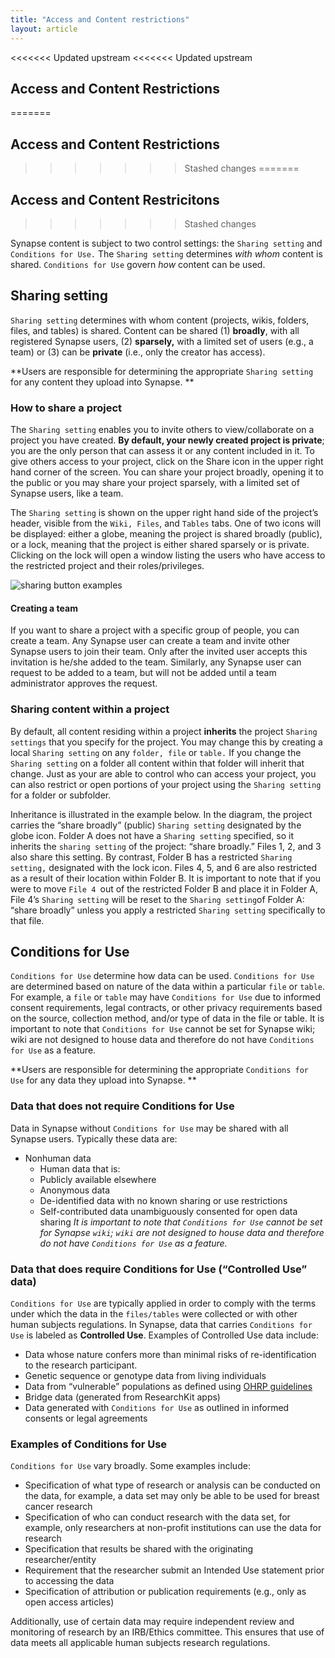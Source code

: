 ```yaml
---
title: "Access and Content restrictions"
layout: article
---
```

<<<<<<< Updated upstream
<<<<<<< Updated upstream
## Access and Content Restrictions
=======

## Access and Content Restrictions
>>>>>>> Stashed changes
=======

## Access and Content Restricitons
>>>>>>> Stashed changes

Synapse content is subject to two control settings: the `Sharing setting` and `Conditions for Use.` The `Sharing setting` determines _with whom_ content is shared. `Conditions for Use` govern _how_ content can be used. 

## Sharing setting
`Sharing setting` determines with whom content (projects, wikis, folders, files, and tables) is shared. Content can be shared (1) **broadly**, with all registered Synapse users, (2) **sparsely,** with a limited set of users (e.g., a team) or (3) can be **private** (i.e., only the creator has access). 

**Users are responsible for determining the appropriate `Sharing setting` for any content they upload into Synapse. **

### How to share a project
The `Sharing setting` enables you to invite others to view/collaborate on a project you have created. **By default, your newly created project is private**; you are the only person that can assess it or any content included in it. To give others access to your project, click on the Share icon in the upper right hand corner of the screen. You can share your project broadly, opening it to the public or you may share your project sparsely, with a limited set of Synapse users, like a team. 

The `Sharing setting` is shown on the upper right hand side of the project’s header, visible from the `Wiki, Files`, and `Tables` tabs. One of two icons will be displayed: either a globe, meaning the project is shared broadly (public), or a lock, meaning that the project is either shared sparsely or is private. Clicking on the lock will open a window listing the users who have access to the restricted project and their roles/privileges.

![sharing button examples]({{site.url}}/assets/images/sharing_buttons_examples.png)

#### Creating a team
If you want to share a project with a specific group of people, you can create a team. Any Synapse user can create a team and invite other Synapse users to join their team. Only after the invited user accepts this invitation is he/she added to the team. Similarly, any Synapse user can request to be added to a team, but will not be added until a team administrator approves the request.

### Sharing content within a project 
By default, all content residing within a project **inherits** the project `Sharing settings` that you specify for the project. You may change this by creating a local `Sharing setting` on any `folder, file` or `table.` If you change the `Sharing setting` on a folder all content within that folder will inherit that change. Just as your are able to control who can access your project, you can also restrict or open portions of your project using the `Sharing setting` for a folder or subfolder.

Inheritance is illustrated in the example below. In the diagram, the project carries the “share broadly” (public) `Sharing setting` designated by the globe icon. Folder A does not have a `Sharing setting` specified, so it inherits the `sharing setting` of the project: “share broadly.” Files 1, 2, and 3 also share this setting. By contrast, Folder B has a restricted `Sharing setting,` designated with the lock icon. Files 4, 5, and 6 are also restricted as a result of their location within Folder B. It is important to note that if you were to move `File 4 `out of the restricted Folder B and place it in Folder A, File 4’s `Sharing setting` will be reset to the `Sharing setting`of Folder A: “share broadly” unless you apply a restricted `Sharing setting` specifically to that file.


## Conditions for Use
`Conditions for Use` determine how data can be used. `Conditions for Use` are determined based on nature of the data within a particular `file` or `table`. For example, a `file` or `table` may have `Conditions for Use` due to informed consent requirements, legal contracts, or other privacy requirements based on the source, collection method, and/or type of data in the file or table. It is important to note that `Conditions for Use` cannot be set for Synapse wiki; wiki are not designed to house data and therefore do not have `Conditions for Use` as a feature.

**Users are responsible for determining the appropriate `Conditions for Use` for any data they upload into Synapse. **

### Data that does not require Conditions for Use
Data in Synapse without `Conditions for Use` may be shared with all Synapse users. Typically these data are:  
* Nonhuman data
     * Human data that is:
     * Publicly available elsewhere
     * Anonymous data
     * De-identified data with no known sharing or use restrictions
     * Self-contributed data unambiguously consented for open data sharing
_It is important to note that `Conditions for Use` cannot be set for Synapse `wiki`; `wiki` are not designed to house data and therefore do not have `Conditions for Use` as a feature._

### Data that does require Conditions for Use (“Controlled Use” data)
`Conditions for Use` are typically applied in order to comply with the terms under which the data in the `files/tables` were collected or with other human subjects regulations. In Synapse, data that carries `Conditions for Use` is labeled as **Controlled Use**. Examples of Controlled Use data include:
* Data whose nature confers more than minimal risks of re-identification to the research participant. 
* Genetic sequence or genotype data from living individuals
* Data from “vulnerable” populations as defined using [OHRP guidelines](http://www.hhs.gov/ohrp/policy/populations/index.html)
* Bridge data (generated from ResearchKit apps)
* Data generated with `Conditions for Use` as outlined in informed consents or legal agreements

### Examples of Conditions for Use
`Conditions for Use` vary broadly. Some examples include: 
* Specification of what type of research or analysis can be conducted on the data, for example, a data set may only be able to be used for breast cancer research
* Specification of who can conduct research with the data set, for example, only researchers at non-profit institutions can use the data for research
* Specification that results be shared with the originating researcher/entity
* Requirement that the researcher submit an Intended Use statement prior to accessing the data
* Specification of attribution or publication requirements (e.g., only as open access articles)

Additionally, use of certain data may require independent review and monitoring of research by an IRB/Ethics committee. This ensures that use of data meets all applicable human subjects research regulations. 
 
